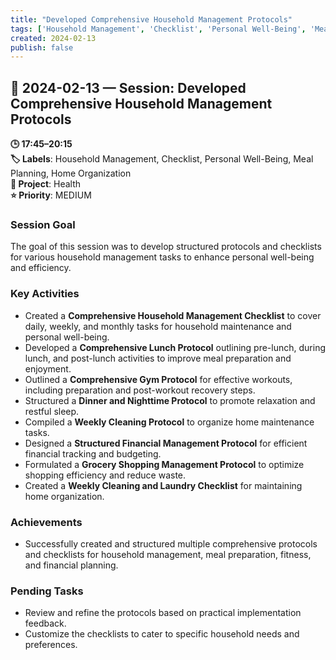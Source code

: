 ```yaml
---
title: "Developed Comprehensive Household Management Protocols"
tags: ['Household Management', 'Checklist', 'Personal Well-Being', 'Meal Planning', 'Home Organization']
created: 2024-02-13
publish: false
---
```


## 📅 2024-02-13 — Session: Developed Comprehensive Household Management Protocols

**🕒 17:45–20:15**  
**🏷️ Labels**: Household Management, Checklist, Personal Well-Being, Meal Planning, Home Organization  
**📂 Project**: Health  
**⭐ Priority**: MEDIUM  


### Session Goal
The goal of this session was to develop structured protocols and checklists for various household management tasks to enhance personal well-being and efficiency.

### Key Activities
- Created a **Comprehensive Household Management Checklist** to cover daily, weekly, and monthly tasks for household maintenance and personal well-being.
- Developed a **Comprehensive Lunch Protocol** outlining pre-lunch, during lunch, and post-lunch activities to improve meal preparation and enjoyment.
- Outlined a **Comprehensive Gym Protocol** for effective workouts, including preparation and post-workout recovery steps.
- Structured a **Dinner and Nighttime Protocol** to promote relaxation and restful sleep.
- Compiled a **Weekly Cleaning Protocol** to organize home maintenance tasks.
- Designed a **Structured Financial Management Protocol** for efficient financial tracking and budgeting.
- Formulated a **Grocery Shopping Management Protocol** to optimize shopping efficiency and reduce waste.
- Created a **Weekly Cleaning and Laundry Checklist** for maintaining home organization.

### Achievements
- Successfully created and structured multiple comprehensive protocols and checklists for household management, meal preparation, fitness, and financial planning.

### Pending Tasks
- Review and refine the protocols based on practical implementation feedback.
- Customize the checklists to cater to specific household needs and preferences.
